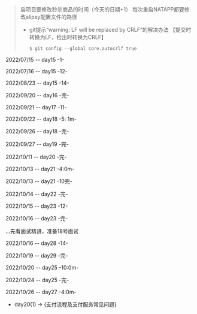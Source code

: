 > 启项目要修改秒杀商品的时间（今天的日期+1）
> 每次重启NATAPP都要修改alipay配置文件的路径
> 
> + git提示“warning: LF will be replaced by CRLF”的解决办法
> 【提交时转换为LF，检出时转换为CRLF】 
> 
>   ``$ git config --global core.autocrlf true``

2022/07/15 -- day15  -1- 

2022/07/16 -- day15 -12-

2022/08/23 -- day15 -14-

2022/09/20 -- day16 -完-

2022/09/21 -- day17 -11-

2022/09/22 -- day18 -5: 1m-

2022/09/26 -- day18 -完-

2022/09/27 -- day19 -完-

2022/10/11 -- day20 -完-

2022/10/13 -- day21 -4:0m-

2022/10/13 -- day21 -10完-

2022/10/14 -- day22 -完-

2022/10/15 -- day23 -12-

2022/10/16 -- day23 -完-

...先看面试精讲，准备18号面试

2022/10/16 -- day28 -14-

2022/10/19 -- day29 -完-

2022/10/20 -- day25 -10:0m-

2022/10/24 -- day25 -完-

2022/10/26 -- day27 -4:0m-

+ day20(1) -> {支付流程及支付服务常见问题}